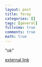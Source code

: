 ```yaml
---
layout: post
title: foray	
categories: []
tags: [general]
fullview: true
comments: true
math: true
---
```


"ok"

[external link](https://blog.openai.com/adversarial-example-research/)